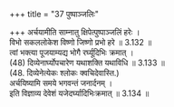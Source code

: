 +++
title = "37 पुष्पाञ्जलिः"

+++
अर्चयामीति साम्नातु क्षिपेत्पुष्पाञ्जलिं हरेः ।  
विभो सकललोकेश विष्णो जिष्णो प्रभो हरे ॥ 3.132 ॥  
त्वां भक्त्या पूजयाम्यद्य भोगै रर्घ्यूदिभिः क्रमात् ।  
(48) दिव्येनार्घ्योपचारेण यथाशक्ति यथाविधि ॥ 3.133 ॥  
(48. दिव्येनेत्येकः श्लोकः क्वचिदेवास्ति.)  
अर्चयिष्यामि समये भगवन्तं जनार्दनम् ।  
इति विज्ञाव्य देवेशं यजेदर्घ्यादिभिःक्रमात् ॥ 3.134 ॥  